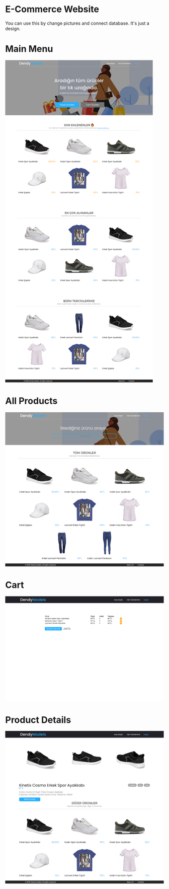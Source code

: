 # E-Commerce Website
 You can use this by change pictures and connect database. It's just a design.
 
# Main Menu
![alt text](https://github.com/litfin88/e-commerce-website/blob/main/WebsiteImages/web1.png)

# All Products
![alt text](https://github.com/litfin88/e-commerce-website/blob/main/WebsiteImages/web2.png)

# Cart
![alt text](https://github.com/litfin88/e-commerce-website/blob/main/WebsiteImages/web3.png)

# Product Details
![alt text](https://github.com/litfin88/e-commerce-website/blob/main/WebsiteImages/web4.png)
